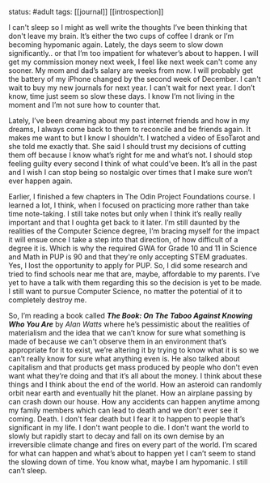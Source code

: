 status: #adult 
tags: [[journal]] [[introspection]] 

I can't sleep so I might as well write the thoughts I’ve been thinking that don't leave my brain. It’s either the two cups of coffee I drank or I’m becoming hypomanic again. Lately, the days seem to slow down significantly.. or that I’m too impatient for whatever’s about to happen. I will get my commission money next week, I feel like next week can't come any sooner. My mom and dad’s salary are weeks from now. I will probably get the battery of my iPhone changed by the second week of December. I can't wait to buy my new journals for next year. I can't wait for next year. I don’t know, time just seem so slow these days. I know I’m not living in the moment and I’m not sure how to counter that.

Lately, I’ve been dreaming about my past internet friends and how in my dreams, I always come back to them to reconcile and be friends again. It makes me want to but I know I shouldn't. I watched a video of EsoTarot and she told me exactly that. She said I should trust my decisions of cutting them off because I know what’s right for me and what’s not. I should stop feeling guilty every second I think of what could’ve been. It’s all in the past and I wish I can stop being so nostalgic over times that I make sure won’t ever happen again. 

Earlier, I finished a few chapters in The Odin Project Foundations course. I learned a lot, I think, when I focused on practicing more rather than take time note-taking. I still take notes but only when I think it’s really really important and that I oughta get back to it later. I’m still daunted by the realities of the Computer Science degree, I’m bracing myself for the impact it will ensue once I take a step into that direction, of how difficult of a degree it is. Which is why the required GWA for Grade 10 and 11 in Science and Math in PUP is 90 and that they're only accepting STEM graduates. Yes, I lost the opportunity to apply for PUP. So, I did some research and tried to find schools near me that are, maybe, affordable to my parents. I’ve yet to have a talk with them regarding this so the decision is yet to be made. I still want to pursue Computer Science, no matter the potential of it to completely destroy me.

So, I’m reading a book called ***The Book: On The Taboo Against Knowing Who You Are*** by *Alan Watts* where he’s pessimistic about the realities of materialism and the idea that we can’t know for sure what something is made of because we can't observe them in an environment that’s appropriate for it to exist, we’re altering it by trying to know what it is so we can’t really know for sure what anything even is. He also talked about capitalism and that products get mass produced by people who don't even want what they’re doing and that it’s all about the money. I think about these things and I think about the end of the world. How an asteroid can randomly orbit near earth and eventually hit the planet. How an airplane passing by can crash down our house. How any accidents can happen anytime among my family members which can lead to death and we don't ever see it coming. Death. I don't fear death but I fear it to happen to people that’s significant in my life. I don't want people to die. I don't want the world to slowly but rapidly start to decay and fall on its own demise by an irreversible climate change and fires on every part of the world. I’m scared for what can happen and what’s about to happen yet I can’t seem to stand the slowing down of time. You know what, maybe I am hypomanic. I still can’t sleep.